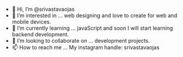 - 👋 Hi, I’m @srivastavaojas
- 👀 I’m interested in ... web designing and love to create for web and mobile devices.
- 🌱 I’m currently learning ... javaScript and soon I will start learning backend development.
- 💞️ I’m looking to collaborate on ... development projects.
- 📫 How to reach me ... My instagram handle: srivastavaojas

<!---
srivastavaojas/srivastavaojas is a ✨ special ✨ repository because its `README.md` (this file) appears on your GitHub profile.
You can click the Preview link to take a look at your changes.
--->

